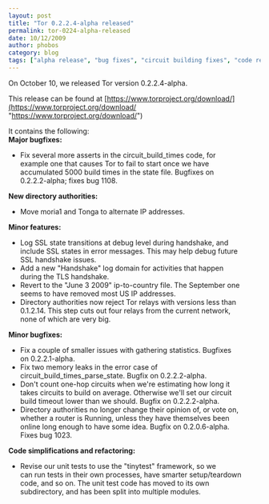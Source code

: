 ```yaml
---
layout: post
title: "Tor 0.2.2.4-alpha released"
permalink: tor-0224-alpha-released
date: 10/12/2009
author: phobos
category: blog
tags: ["alpha release", "bug fixes", "circuit building fixes", "code refactoring", "IP Address changes", "memory leaks", "tinytest framework"]
---
```


On October 10, we released Tor version 0.2.2.4-alpha.

This release can be found at [https://www.torproject.org/download/](https://www.torproject.org/download/ "https://www.torproject.org/download/")

It contains the following:  
**Major bugfixes:**

- Fix several more asserts in the circuit\_build\_times code, for  
 example one that causes Tor to fail to start once we have  
 accumulated 5000 build times in the state file. Bugfixes on  
 0.2.2.2-alpha; fixes bug 1108.

**New directory authorities:**

- Move moria1 and Tonga to alternate IP addresses.

**Minor features:**

- Log SSL state transitions at debug level during handshake, and  
 include SSL states in error messages. This may help debug future  
 SSL handshake issues.
- Add a new "Handshake" log domain for activities that happen  
 during the TLS handshake.
- Revert to the "June 3 2009" ip-to-country file. The September one  
 seems to have removed most US IP addresses.
- Directory authorities now reject Tor relays with versions less than  
 0.1.2.14. This step cuts out four relays from the current network,  
 none of which are very big.

**Minor bugfixes:**

- Fix a couple of smaller issues with gathering statistics. Bugfixes  
 on 0.2.2.1-alpha.
- Fix two memory leaks in the error case of  
 circuit\_build\_times\_parse\_state. Bugfix on 0.2.2.2-alpha.
- Don't count one-hop circuits when we're estimating how long it  
 takes circuits to build on average. Otherwise we'll set our circuit  
 build timeout lower than we should. Bugfix on 0.2.2.2-alpha.
- Directory authorities no longer change their opinion of, or vote on,  
 whether a router is Running, unless they have themselves been  
 online long enough to have some idea. Bugfix on 0.2.0.6-alpha.  
 Fixes bug 1023.

**Code simplifications and refactoring:**

- Revise our unit tests to use the "tinytest" framework, so we  
 can run tests in their own processes, have smarter setup/teardown  
code, and so on. The unit test code has moved to its own  
 subdirectory, and has been split into multiple modules.

